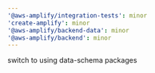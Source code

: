 ```yaml
---
'@aws-amplify/integration-tests': minor
'create-amplify': minor
'@aws-amplify/backend-data': minor
'@aws-amplify/backend': minor
---
```


switch to using data-schema packages
